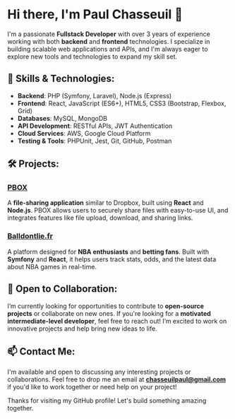 # Hi there, I'm Paul Chasseuil 👋

I'm a passionate **Fullstack Developer** with over 3 years of experience working with both **backend** and **frontend** technologies. I specialize in building scalable web applications and APIs, and I'm always eager to explore new tools and technologies to expand my skill set.

## 🚀 Skills & Technologies:
- **Backend**: PHP (Symfony, Laravel), Node.js (Express)
- **Frontend**: React, JavaScript (ES6+), HTML5, CSS3 (Bootstrap, Flexbox, Grid)
- **Databases**: MySQL, MongoDB
- **API Development**: RESTful APIs, JWT Authentication
- **Cloud Services**: AWS, Google Cloud Platform
- **Testing & Tools**: PHPUnit, Jest, Git, GitHub, Postman

## 🛠️ Projects:
### [PBOX](https://pbox.paulchasseuil.fr)
A **file-sharing application** similar to Dropbox, built using **React** and **Node.js**. PBOX allows users to securely share files with easy-to-use UI, and integrates features like file upload, download, and sharing links.

### [Balldontlie.fr](https://balldontlie.fr)
A platform designed for **NBA enthusiasts** and **betting fans**. Built with **Symfony** and **React**, it helps users track stats, odds, and the latest data about NBA games in real-time.

## 🤝 Open to Collaboration:
I’m currently looking for opportunities to contribute to **open-source projects** or collaborate on new ones. If you're looking for a **motivated intermediate-level developer**, feel free to reach out! I’m excited to work on innovative projects and help bring new ideas to life.

## 📫 Contact Me:
I'm available and open to discussing any interesting projects or collaborations. Feel free to drop me an email at **chasseuilpaul@gmail.com** if you'd like to work together or need help on your project!

Thanks for visiting my GitHub profile! Let's build something amazing together.
